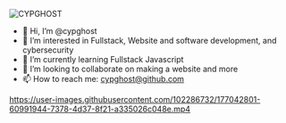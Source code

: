 ![CYPGHOST](https://user-images.githubusercontent.com/102286732/177042767-0aa18f6c-6952-4cbb-8072-5472066db01e.png)


- 👋 Hi, I’m @cypghost
- 👀 I’m interested in Fullstack, Website and software development, and cybersecurity
- 🌱 I’m currently learning Fullstack Javascript
- 💞️ I’m looking to collaborate on making a website and more
- 📫 How to reach me:  cypghost@github.com
 
https://user-images.githubusercontent.com/102286732/177042801-60991944-7378-4d37-8f21-a335026c048e.mp4
